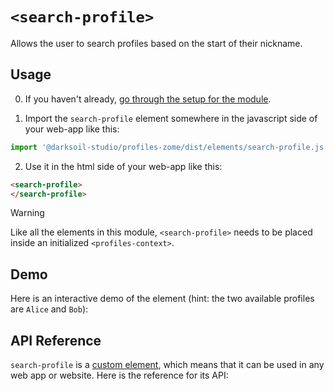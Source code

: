 # `<search-profile>`

Allows the user to search profiles based on the start of their nickname.

## Usage

0. If you haven't already, [go through the setup for the module](/setup).

1. Import the `search-profile` element somewhere in the javascript side of your web-app like this:

```js
import '@darksoil-studio/profiles-zome/dist/elements/search-profile.js'
```

2. Use it in the html side of your web-app like this:

```html
<search-profile>
</search-profile>
```

> [!WARNING]
> Like all the elements in this module, `<search-profile>` needs to be placed inside an initialized `<profiles-context>`.

## Demo

Here is an interactive demo of the element (hint: the two available profiles are `Alice` and `Bob`):

<element-demo>
</element-demo>

<script setup>
import { onMounted } from 'vue'
import {
  ProfilesZomeMock,
  demoProfiles,
} from "../../ui/src/mocks.ts";
import { ProfilesStore } from "../../ui/src/profiles-store.ts";
import { ProfilesClient } from "../../ui/src/profiles-client.ts";
import { decodeHashFromBase64, encodeHashToBase64 } from '@holochain/client';
import { render } from 'lit';
import { html, unsafeStatic } from "lit/static-html.js";

onMounted(async () => {
  // Elements need to be imported on the client side, not the SSR side
  // Reference: https://vitepress.dev/guide/ssr-compat#importing-in-mounted-hook
  await import('@api-viewer/docs/lib/api-docs.js');
  await import('@api-viewer/demo/lib/api-demo.js');
  await import('../../ui/src/elements/profiles-context.ts');
  await import('../../ui/src/elements/search-profile.ts');

  const profiles = await demoProfiles();
  const mock = new ProfilesZomeMock(profiles, Array.from(profiles.keys())[0]);
  const client = new ProfilesClient(mock, "lobby");
  const store = new ProfilesStore(client);
    
  render(html`
    <profiles-context .store=${store}>
      <api-demo src="custom-elements.json" only="search-profile" exclude-knobs="store">
        <template data-element="search-profile" data-target="host">
          <search-profile style="height: 250px; width: 500px; display: flex">
          </search-profile>
        </template>
      </api-demo>
    </profiles-context>`,
    document.querySelector('element-demo')
  );
});

</script>

## API Reference

`search-profile` is a [custom element](https://web.dev/articles/custom-elements-v1), which means that it can be used in any web app or website. Here is the reference for its API:

<api-docs src="custom-elements.json" only="search-profile">
</api-docs>
